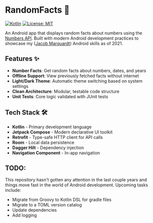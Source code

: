 # RandomFacts 🔢

[![Kotlin](https://img.shields.io/badge/Kotlin-1.5.31-blue.svg)](https://kotlinlang.org)
[![License: MIT](https://img.shields.io/badge/License-MIT-yellow.svg)](https://opensource.org/licenses/MIT)

An Android app that displays random facts about numbers using the [Numbers API](http://numbersapi.com/). Built with modern Android development practices to showcase my ([Jacob Marquardt](https://www.linkedin.com/in/jakeamarq/)) Android skills as of 2021.

## Features ✨
- **Number Facts**: Get random facts about numbers, dates, and years
- **Offline Support**: View previously fetched facts without internet
- **Light/Dark Theme**: Automatic theme switching based on system settings
- **Clean Architecture**: Modular, testable code structure
- **Unit Tests**: Core logic validated with JUnit tests

## Tech Stack 🛠️
- **Kotlin** - Primary development language
- **Jetpack Compose** - Modern declarative UI toolkit
- **Retrofit** - Type-safe HTTP client for API calls
- **Room** - Local data persistence
- **Dagger Hilt** - Dependency injection
- **Navigation Component** - In-app navigation

## TODO:
This repository hasn't gotten any attention in the last couple years and things move fast in the world of Android development. Upcoming tasks include:
- Migrate from Groovy to Kotlin DSL for gradle files
- Migrate to a TOML version catalog
- Update dependencies
- Add logging
